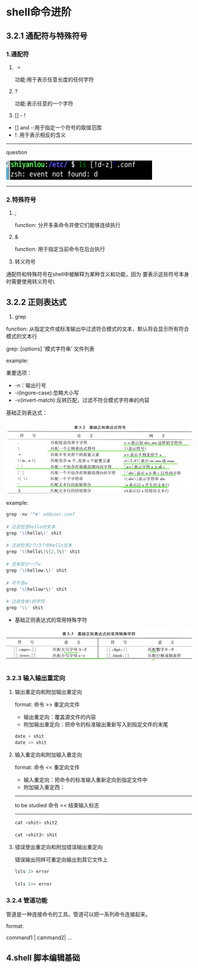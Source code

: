 # shell命令进阶

## 3.2.1 通配符与特殊符号

### 1.通配符

1. *

    功能:用于表示任意长度的任何字符

2. ?

    功能:表示任意的一个字符

3. [] - !

* [] and -:用于指定一个符号的取值范围
* !: 用于表示相反的含义

---
question

![20211209111901](https://raw.githubusercontent.com/Logible/Image/main/note_image/20211209111901.png)

---

### 2.特殊符号

1. ;

    function: 分开多条命令并使它们能够连续执行

2. &

    function: 用于指定当前命令在后台执行

3. 转义符号

通配符和特殊符号在shell中被解释为某种含义和功能，因为 要表示这些符号本身时需要使用转义符号\

## 3.2.2 正则表达式

1. grep

function: 从指定文件或标准输出中过滤符合模式的文本，默认将会显示所有符合模式的文本行

grep: [options] '模式字符串' 文件列表

example:

重要选项：

* -n：输出行号
* -i(ingore-case):忽略大小写
* -v(invert-match):反转匹配，过滤不符合模式字符串的内容

基础正则表达式：

![20211209204558](https://raw.githubusercontent.com/Logible/Image/main/note_image/20211209204558.png)

example:

```s
grep -nv '^#' adduser.conf

# 过滤包含hello的文本
grep '\(hello\)' shit

# 过滤包含2个/3个的hello文本
grep '\(hello\)\{2,3\}' shit

# 含有至少一个w
grep '\(hellow.\)' shit

# 可不含w
grep '\(hellow*\)' shit

# 过滤含有\的字符
grep '\\' shit

```

* 基础正则表达式的常用特殊字符

![20211209211248](https://raw.githubusercontent.com/Logible/Image/main/note_image/20211209211248.png)

### 3.2.3 输入输出重定向

1. 输出重定向和附加输出重定向

    format: 命令 >> 重定向文件

   * 输出重定向：覆盖源文件的内容
   * 附加输出重定向：把命令的标准输出重新写入到指定文件的末尾

    ```s
    date > shit
    date >> shit
    ```

2. 输入重定向和附加输入重定向

    format: 命令 << 重定向文件

    * 输入重定向：把命令的标准输入重新定向到指定文件中
    * 附加输入重定西：
    ---
    to be studied
    命令 << 结束输入标志

    ---

    ```s
    cat <shit> shit2    
    
    cat >shit3< shit
    ```

3. 错误使出重定向和附加错误输出重定向

    错误输出同样可重定向输出到其它文件上

    ```s
    lsls 2> error

    lsls 2>> error
    ```

### 3.2.4 管道功能

管道是一种连接命令的工具。管道可以把一系列命令连接起来。

format:

command1 | cammand2| ...

## 4.shell 脚本编辑基础
